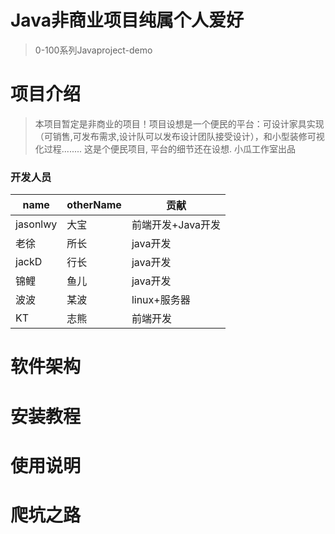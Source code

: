 # Java非商业项目纯属个人爱好
> 0-100系列Javaproject-demo
# 项目介绍
> 本项目暂定是非商业的项目！项目设想是一个便民的平台：可设计家具实现（可销售,可发布需求,设计队可以发布设计团队接受设计），和小型装修可视化过程........
这是个便民项目, 平台的细节还在设想. 小瓜工作室出品
### 开发人员
| name |otherName | 贡献 |
| ------ | ------ | ------ |
| jasonlwy | 大宝 | 前端开发+Java开发 |
| 老徐 | 所长 | java开发 |
| jackD | 行长 | java开发 |
| 锦鲤 | 鱼儿 | java开发 |
| 波波 | 某波 | linux+服务器 |
| KT | 志熊 | 前端开发 |
# 软件架构

# 安装教程

# 使用说明

# 爬坑之路
